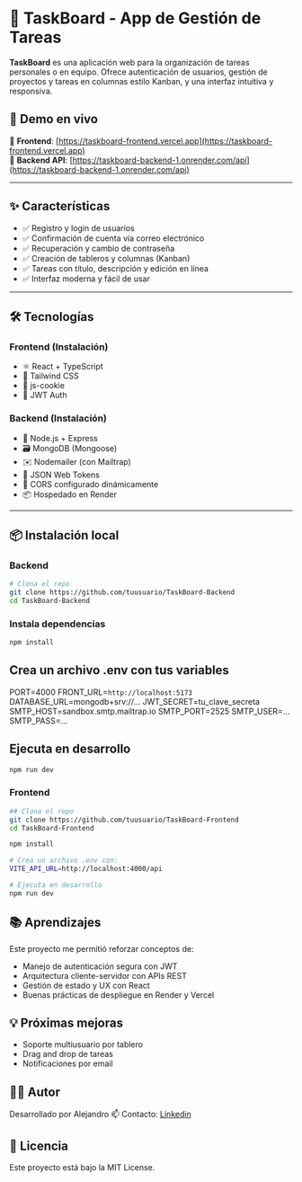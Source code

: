 # 🧩 TaskBoard - App de Gestión de Tareas

**TaskBoard** es una aplicación web para la organización de tareas personales o en equipo. Ofrece autenticación de usuarios, gestión de proyectos y tareas en columnas estilo Kanban, y una interfaz intuitiva y responsiva.

## 🚀 Demo en vivo

🔗 **Frontend**: [https://taskboard-frontend.vercel.app](https://taskboard-frontend.vercel.app)  
🔗 **Backend API**: [https://taskboard-backend-1.onrender.com/api](https://taskboard-backend-1.onrender.com/api)

---

## ✨ Características

- ✅ Registro y login de usuarios
- ✅ Confirmación de cuenta vía correo electrónico
- ✅ Recuperación y cambio de contraseña
- ✅ Creación de tableros y columnas (Kanban)
- ✅ Tareas con título, descripción y edición en línea
- ✅ Interfaz moderna y fácil de usar

---

## 🛠️ Tecnologías

### Frontend (Instalación)

- ⚛️ React + TypeScript
- 💨 Tailwind CSS
- 🍪 js-cookie
- 🔐 JWT Auth

### Backend (Instalación)

- 🧬 Node.js + Express
- 🗃️ MongoDB (Mongoose)
- ✉️ Nodemailer (con Mailtrap)
- 🔐 JSON Web Tokens
- 📩 CORS configurado dinámicamente
- 📦 Hospedado en Render

---

## 📦 Instalación local

### Backend

```bash
# Clona el repo
git clone https://github.com/tuusuario/TaskBoard-Backend
cd TaskBoard-Backend
```

### Instala dependencias

```bash
npm install
```

## Crea un archivo .env con tus variables

PORT=4000
FRONT_URL=`http://localhost:5173`
DATABASE_URL=mongodb+srv://...
JWT_SECRET=tu_clave_secreta
SMTP_HOST=sandbox.smtp.mailtrap.io
SMTP_PORT=2525
SMTP_USER=...
SMTP_PASS=...

## Ejecuta en desarrollo

```bash
npm run dev
```

### Frontend

```bash
## Clona el repo
git clone https://github.com/tuusuario/TaskBoard-Frontend
cd TaskBoard-Frontend
```

```bash
npm install
```

```bash
# Crea un archivo .env con:
VITE_API_URL=http://localhost:4000/api
```

```bash
# Ejecuta en desarrollo
npm run dev
```

## 📚 Aprendizajes

Este proyecto me permitió reforzar conceptos de:

- Manejo de autenticación segura con JWT
- Arquitectura cliente-servidor con APIs REST
- Gestión de estado y UX con React
- Buenas prácticas de despliegue en Render y Vercel

## 💡 Próximas mejoras

- Soporte multiusuario por tablero
- Drag and drop de tareas
- Notificaciones por email

## 🧑‍💻 Autor

Desarrollado por Alejandro
📫 Contacto: [Linkedin](https://www.linkedin.com/in/alejandro-casafer/)

## 📄 Licencia

Este proyecto está bajo la MIT License.
